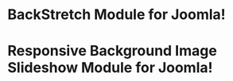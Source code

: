 BackStretch Module for Joomla!
===============
# Responsive Background Image Slideshow Module for Joomla!

